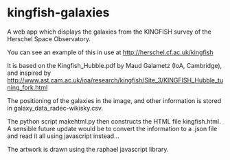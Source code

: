 kingfish-galaxies
=================

A web app which displays the galaxies from the KINGFISH survey of the Herschel Space Observatory.

You can see an example of this in use at http://herschel.cf.ac.uk/kingfish

It is based on the Kingfish_Hubble.pdf by Maud Galametz (IoA, Cambridge), and inspired by http://www.ast.cam.ac.uk/ioa/research/kingfish/Site_3/KINGFISH_Hubble_tuning_fork.html

The positioning of the galaxies in the image, and other information is stored in galaxy_data_radec-wikisky.csv.

The python script makehtml.py then constructs the HTML file kingfish.html. A sensible future update would be to convert the information to a .json file and read it all using javascript instead...

The artwork is drawn using the raphael javascript library.
